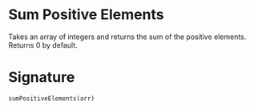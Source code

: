 # Sum Positive Elements

Takes an array of integers and returns the sum of the positive elements. Returns 0 by default.

# Signature

`sumPositiveElements(arr)`

